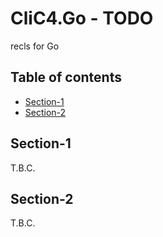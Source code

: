 # CliC4.Go - TODO <!-- omit in toc -->

recls for Go

## Table of contents <!-- omit in toc -->

- [Section-1](#section-1)
- [Section-2](#section-2)


## Section-1

T.B.C.


## Section-2

T.B.C.


